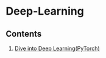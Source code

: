 # Deep-Learning

## Contents

1. [Dive into Deep Learning(PyTorch)](https://github.com/JPL-JUNO/Deep-Learning/tree/main/DIDL)